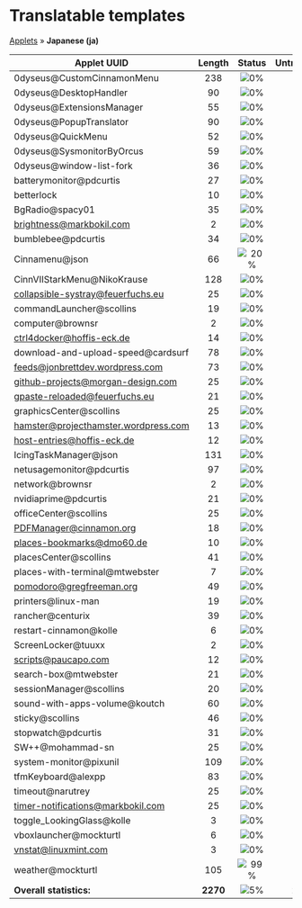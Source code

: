 # Translatable templates
[Applets](../README.md) &#187; **Japanese (ja)**

Applet UUID | Length | Status | Untranslated
------------|:------:|:------:|:-----------:
0dyseus@CustomCinnamonMenu | 238 | ![0%](http://progressed.io/bar/0) | 238
0dyseus@DesktopHandler | 90 | ![0%](http://progressed.io/bar/0) | 90
0dyseus@ExtensionsManager | 55 | ![0%](http://progressed.io/bar/0) | 55
0dyseus@PopupTranslator | 90 | ![0%](http://progressed.io/bar/0) | 90
0dyseus@QuickMenu | 52 | ![0%](http://progressed.io/bar/0) | 52
0dyseus@SysmonitorByOrcus | 59 | ![0%](http://progressed.io/bar/0) | 59
0dyseus@window-list-fork | 36 | ![0%](http://progressed.io/bar/0) | 36
batterymonitor@pdcurtis | 27 | ![0%](http://progressed.io/bar/0) | 27
betterlock | 10 | ![0%](http://progressed.io/bar/0) | 10
BgRadio@spacy01 | 35 | ![0%](http://progressed.io/bar/0) | 35
brightness@markbokil.com | 2 | ![0%](http://progressed.io/bar/0) | 2
bumblebee@pdcurtis | 34 | ![0%](http://progressed.io/bar/0) | 34
Cinnamenu@json | 66 | ![20%](http://progressed.io/bar/20) |  53
CinnVIIStarkMenu@NikoKrause | 128 | ![0%](http://progressed.io/bar/0) | 128
collapsible-systray@feuerfuchs.eu | 25 | ![0%](http://progressed.io/bar/0) | 25
commandLauncher@scollins | 19 | ![0%](http://progressed.io/bar/0) | 19
computer@brownsr | 2 | ![0%](http://progressed.io/bar/0) | 2
ctrl4docker@hoffis-eck.de | 14 | ![0%](http://progressed.io/bar/0) | 14
download-and-upload-speed@cardsurf | 78 | ![0%](http://progressed.io/bar/0) | 78
feeds@jonbrettdev.wordpress.com | 73 | ![0%](http://progressed.io/bar/0) | 73
github-projects@morgan-design.com | 25 | ![0%](http://progressed.io/bar/0) | 25
gpaste-reloaded@feuerfuchs.eu | 21 | ![0%](http://progressed.io/bar/0) | 21
graphicsCenter@scollins | 25 | ![0%](http://progressed.io/bar/0) | 25
hamster@projecthamster.wordpress.com | 13 | ![0%](http://progressed.io/bar/0) | 13
host-entries@hoffis-eck.de | 12 | ![0%](http://progressed.io/bar/0) | 12
IcingTaskManager@json | 131 | ![0%](http://progressed.io/bar/0) | 131
netusagemonitor@pdcurtis | 97 | ![0%](http://progressed.io/bar/0) | 97
network@brownsr | 2 | ![0%](http://progressed.io/bar/0) | 2
nvidiaprime@pdcurtis | 21 | ![0%](http://progressed.io/bar/0) | 21
officeCenter@scollins | 25 | ![0%](http://progressed.io/bar/0) | 25
PDFManager@cinnamon.org | 18 | ![0%](http://progressed.io/bar/0) | 18
places-bookmarks@dmo60.de | 10 | ![0%](http://progressed.io/bar/0) | 10
placesCenter@scollins | 41 | ![0%](http://progressed.io/bar/0) | 41
places-with-terminal@mtwebster | 7 | ![0%](http://progressed.io/bar/0) | 7
pomodoro@gregfreeman.org | 49 | ![0%](http://progressed.io/bar/0) | 49
printers@linux-man | 19 | ![0%](http://progressed.io/bar/0) | 19
rancher@centurix | 39 | ![0%](http://progressed.io/bar/0) | 39
restart-cinnamon@kolle | 6 | ![0%](http://progressed.io/bar/0) | 6
ScreenLocker@tuuxx | 2 | ![0%](http://progressed.io/bar/0) | 2
scripts@paucapo.com | 12 | ![0%](http://progressed.io/bar/0) | 12
search-box@mtwebster | 21 | ![0%](http://progressed.io/bar/0) | 21
sessionManager@scollins | 20 | ![0%](http://progressed.io/bar/0) | 20
sound-with-apps-volume@koutch | 60 | ![0%](http://progressed.io/bar/0) | 60
sticky@scollins | 46 | ![0%](http://progressed.io/bar/0) | 46
stopwatch@pdcurtis | 31 | ![0%](http://progressed.io/bar/0) | 31
SW++@mohammad-sn | 25 | ![0%](http://progressed.io/bar/0) | 25
system-monitor@pixunil | 109 | ![0%](http://progressed.io/bar/0) | 109
tfmKeyboard@alexpp | 83 | ![0%](http://progressed.io/bar/0) | 83
timeout@narutrey | 25 | ![0%](http://progressed.io/bar/0) | 25
timer-notifications@markbokil.com | 25 | ![0%](http://progressed.io/bar/0) | 25
toggle_LookingGlass@kolle | 3 | ![0%](http://progressed.io/bar/0) | 3
vboxlauncher@mockturtl | 6 | ![0%](http://progressed.io/bar/0) | 6
vnstat@linuxmint.com | 3 | ![0%](http://progressed.io/bar/0) | 3
weather@mockturtl | 105 | ![99%](http://progressed.io/bar/99) |  1
**Overall statistics:** | **2270** | ![5%](http://progressed.io/bar/5) | **2153**
